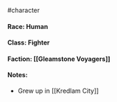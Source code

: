#character

#### Race: Human

#### Class: Fighter

#### Faction: [[Gleamstone Voyagers]]

#### Notes:
- Grew up in [[Kredlam City]]
